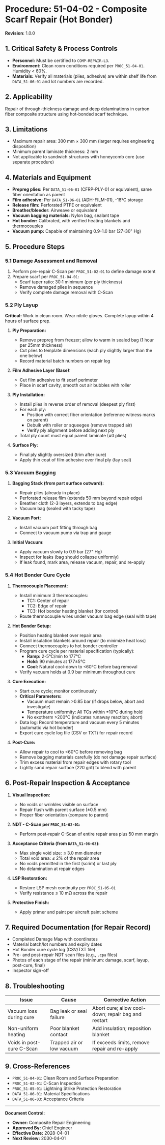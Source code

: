 # Procedure: 51-04-02 - Composite Scarf Repair (Hot Bonder)
**Revision:** 1.0.0

## 1. Critical Safety & Process Controls
- **Personnel:** Must be certified to `COMP-REPAIR-L3`.
- **Environment:** Clean room conditions required per `PROC_51-04-01`. Humidity < 60%.
- **Materials:** Verify all materials (plies, adhesive) are within shelf life from `DATA_51-06-01` and lot numbers are recorded.

## 2. Applicability
Repair of through-thickness damage and deep delaminations in carbon fiber composite structure using hot-bonded scarf technique.

## 3. Limitations
- Maximum repair area: 300 mm × 300 mm (larger requires engineering disposition)
- Minimum parent laminate thickness: 2 mm
- Not applicable to sandwich structures with honeycomb core (use separate procedure)

## 4. Materials and Equipment
- **Prepreg plies:** Per `DATA_51-06-01` (CFRP-PLY-01 or equivalent), same fiber orientation as parent
- **Film adhesive:** Per `DATA_51-06-01` (ADH-FILM-01), -18°C storage
- **Release film:** Perforated PTFE or equivalent
- **Breather/bleeder:** Airweave or equivalent
- **Vacuum bagging materials:** Nylon bag, sealant tape
- **Hot bonder:** Calibrated, with verified heating blankets and thermocouples
- **Vacuum pump:** Capable of maintaining 0.9-1.0 bar (27-30" Hg)

## 5. Procedure Steps

### 5.1 Damage Assessment and Removal
1. Perform pre-repair C-Scan per `PROC_51-02-01` to define damage extent
2. Prepare scarf per `PROC_51-04-01`:
   - Scarf taper ratio: 30:1 minimum (per ply thickness)
   - Remove damaged plies in sequence
   - Verify complete damage removal with C-Scan

### 5.2 Ply Layup
**Critical:** Work in clean room. Wear nitrile gloves. Complete layup within 4 hours of surface prep.

1. **Ply Preparation:**
   - Remove prepreg from freezer; allow to warm in sealed bag (1 hour per 25mm thickness)
   - Cut plies to template dimensions (each ply slightly larger than the one below)
   - Record material batch numbers on repair log

2. **Film Adhesive Layer (Base):**
   - Cut film adhesive to fit scarf perimeter
   - Place in scarf cavity, smooth out air bubbles with roller

3. **Ply Installation:**
   - Install plies in reverse order of removal (deepest ply first)
   - For each ply:
     - Position with correct fiber orientation (reference witness marks on parent)
     - Debulk with roller or squeegee (remove trapped air)
     - Verify ply alignment before adding next ply
   - Total ply count must equal parent laminate (±0 plies)

4. **Surface Ply:**
   - Final ply slightly oversized (trim after cure)
   - Apply thin coat of film adhesive over final ply (fay seal)

### 5.3 Vacuum Bagging
1. **Bagging Stack (from part surface outward):**
   - Repair plies (already in place)
   - Perforated release film (extends 50 mm beyond repair edge)
   - Breather cloth (2-3 layers, extends to bag edge)
   - Vacuum bag (sealed with tacky tape)

2. **Vacuum Port:**
   - Install vacuum port fitting through bag
   - Connect to vacuum pump via trap and gauge

3. **Initial Vacuum:**
   - Apply vacuum slowly to 0.9 bar (27" Hg)
   - Inspect for leaks (bag should collapse uniformly)
   - If leak found, mark area, release vacuum, repair, and re-apply

### 5.4 Hot Bonder Cure Cycle
1. **Thermocouple Placement:**
   - Install minimum 3 thermocouples:
     - TC1: Center of repair
     - TC2: Edge of repair
     - TC3: Hot bonder heating blanket (for control)
   - Route thermocouple wires under vacuum bag edge (seal with tape)

2. **Hot Bonder Setup:**
   - Position heating blanket over repair area
   - Install insulation blankets around repair (to minimize heat loss)
   - Connect thermocouples to hot bonder controller
   - Program cure cycle per material specification (typically):
     - **Ramp:** 2-5°C/min to 177°C
     - **Hold:** 90 minutes at 177±5°C
     - **Cool:** Natural cool-down to <60°C before bag removal
   - Verify vacuum holds at 0.9 bar minimum throughout cure

3. **Cure Execution:**
   - Start cure cycle; monitor continuously
   - **Critical Parameters:**
     - Vacuum must remain >0.85 bar (if drops below, abort and investigate)
     - Temperature uniformity: All TCs within ±10°C during hold
     - No exotherm >200°C (indicates runaway reaction; abort)
   - Data log: Record temperature and vacuum every 5 minutes (automatic via hot bonder)
   - Export cure cycle log file (CSV or TXT) for repair record

4. **Post-Cure:**
   - Allow repair to cool to <60°C before removing bag
   - Remove bagging materials carefully (do not damage repair surface)
   - Trim excess material from repair edges with rotary tool
   - Lightly sand repair surface (220 grit) to blend with parent

## 6. Post-Repair Inspection & Acceptance
1. **Visual Inspection:**
   - No voids or wrinkles visible on surface
   - Repair flush with parent surface (±0.5 mm)
   - Proper fiber orientation (compare to parent)

2. **NDT - C-Scan per `PROC_51-02-01`:**
   - Perform post-repair C-Scan of entire repair area plus 50 mm margin

3. **Acceptance Criteria (from `DATA_51-06-03`):**
   - Max single void size: ≤ 3.0 mm diameter
   - Total void area: ≤ 2% of the repair area
   - No voids permitted in the first (scrim) or last ply
   - No delamination at repair edges

4. **LSP Restoration:**
   - Restore LSP mesh continuity per `PROC_51-05-01`
   - Verify resistance ≤ 10 mΩ across the repair

5. **Protective Finish:**
   - Apply primer and paint per aircraft paint scheme

## 7. Required Documentation (for Repair Record)
- Completed Damage Map with coordinates
- Material batch/lot numbers and expiry dates
- Hot Bonder cure cycle log (CSV/TXT file)
- Pre- and post-repair NDT scan files (e.g., `.cpa` files)
- Photos of each stage of the repair (minimum: damage, scarf, layup, post-cure, final)
- Inspector sign-off

## 8. Troubleshooting

| Issue | Cause | Corrective Action |
|-------|-------|-------------------|
| Vacuum loss during cure | Bag leak or seal failure | Abort cure; allow cool-down; repair bag and restart |
| Non-uniform heating | Poor blanket contact | Add insulation; reposition blanket |
| Voids in post-cure C-Scan | Trapped air or low vacuum | If exceeds limits, remove repair and re-apply |

## 9. Cross-References
- `PROC_51-04-01`: Clean Room and Surface Preparation
- `PROC_51-02-01`: C-Scan Inspection
- `PROC_51-05-01`: Lightning Strike Protection Restoration
- `DATA_51-06-01`: Material Specifications
- `DATA_51-06-03`: Acceptance Criteria

---
**Document Control:**
- **Owner:** Composite Repair Engineering
- **Approved By:** Chief Engineer
- **Effective Date:** 2028-04-01
- **Next Review:** 2030-04-01
